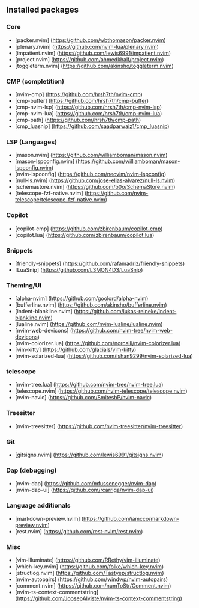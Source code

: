 ## Installed packages

### Core
- [packer.nvim] (https://github.com/wbthomason/packer.nvim)
- [plenary.nvim] (https://github.com/nvim-lua/plenary.nvim)
- [impatient.nvim] (https://github.com/lewis6991/impatient.nvim)
- [project.nvim] (https://github.com/ahmedkhalf/project.nvim)
- [toggleterm.nvim] (https://github.com/akinsho/toggleterm.nvim)

### CMP (completition)
- [nvim-cmp] (https://github.com/hrsh7th/nvim-cmp)
- [cmp-buffer] (https://github.com/hrsh7th/cmp-buffer)
- [cmp-nvim-lsp] (https://github.com/hrsh7th/cmp-nvim-lsp)
- [cmp-nvim-lua] (https://github.com/hrsh7th/cmp-nvim-lua)
- [cmp-path] (https://github.com/hrsh7th/cmp-path)
- [cmp\_luasnip] (https://github.com/saadparwaiz1/cmp_luasnip)

### LSP (Languages)
- [mason.nvim] (https://github.com/williamboman/mason.nvim)
- [mason-lspconfig.nvim] (https://github.com/williamboman/mason-lspconfig.nvim)
- [nvim-lspconfig] (https://github.com/neovim/nvim-lspconfig)
- [null-ls.nvim] (https://github.com/jose-elias-alvarez/null-ls.nvim)
- [schemastore.nvim] (https://github.com/b0o/SchemaStore.nvim)
- [telescope-fzf-native.nvim] (https://github.com/nvim-telescope/telescope-fzf-native.nvim)

### Copilot
- [copilot-cmp] (https://github.com/zbirenbaum/copilot-cmp)
- [copilot.lua] (https://github.com/zbirenbaum/copilot.lua)

### Snippets
- [friendly-snippets] (https://github.com/rafamadriz/friendly-snippets)
- [LuaSnip] (https://github.com/L3MON4D3/LuaSnip)

### Theming/Ui
- [alpha-nvim] (https://github.com/goolord/alpha-nvim)
- [bufferline.nvim] (https://github.com/akinsho/bufferline.nvim)
- [indent-blankline.nvim] (https://github.com/lukas-reineke/indent-blankline.nvim)
- [lualine.nvim] (https://github.com/nvim-lualine/lualine.nvim)
- [nvim-web-devicons] (https://github.com/nvim-tree/nvim-web-devicons)
- [nvim-colorizer.lua] (https://github.com/norcalli/nvim-colorizer.lua)
- [vim-kitty] (https://github.com/glacials/vim-kitty)
- [nvim-solarized-lua] (https://github.com/ishan9299/nvim-solarized-lua)

### telescope
- [nvim-tree.lua] (https://github.com/nvim-tree/nvim-tree.lua)
- [telescope.nvim] (https://github.com/nvim-telescope/telescope.nvim)
- [nvim-navic] (https://github.com/SmiteshP/nvim-navic)

### Treesitter
- [nvim-treesitter] (https://github.com/nvim-treesitter/nvim-treesitter)

### Git
- [gitsigns.nvim] (https://github.com/lewis6991/gitsigns.nvim)

### Dap (debugging)
- [nvim-dap] (https://github.com/mfussenegger/nvim-dap)
- [nvim-dap-ui] (https://github.com/rcarriga/nvim-dap-ui)

### Language additionals
- [markdown-preview.nvim] (https://github.com/iamcco/markdown-preview.nvim)
- [rest.nvim] (https://github.com/rest-nvim/rest.nvim)

### Misc
- [vim-illuminate] (https://github.com/RRethy/vim-illuminate)
- [which-key.nvim] (https://github.com/folke/which-key.nvim)
- [structlog.nvim] (https://github.com/Tastyep/structlog.nvim)
- [nvim-autopairs] (https://github.com/windwp/nvim-autopairs)
- [comment.nvim] (https://github.com/numToStr/Comment.nvim)
- [nvim-ts-context-commentstring] (https://github.com/JoosepAlviste/nvim-ts-context-commentstring)
